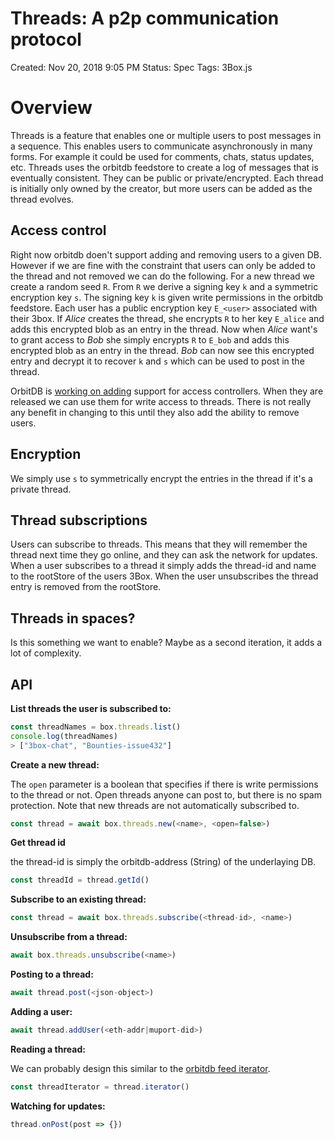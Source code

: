 # Threads: A p2p communication protocol

Created: Nov 20, 2018 9:05 PM
Status: Spec
Tags: 3Box.js

# Overview

Threads is a feature that enables one or multiple users to post messages in a sequence. This enables users to communicate asynchronously in many forms. For example it could be used for comments, chats, status updates, etc. Threads uses the orbitdb feedstore to create a log of messages that is eventually consistent. They can be public or private/encrypted. Each thread is initially only owned by the creator, but more users can be added as the thread evolves.

## Access control

Right now orbitdb doen't support adding and removing users to a given DB. However if we are fine with the constraint that users can only be added to the thread and not removed we can do the following. For a new thread we create a random seed `R`. From `R` we derive a signing key `k` and a symmetric encryption key `s`. The signing key `k` is given write permissions in the orbitdb feedstore. Each user has a public encryption key `E_<user>` associated with their 3box. If *Alice*  creates the thread, she encrypts `R` to her key `E_alice` and adds this encrypted blob as an entry in the thread. Now when *Alice* want's to grant access to *Bob* she simply encrypts `R` to `E_bob` and adds this encrypted blob as an entry in the thread. *Bob* can now see this encrypted entry and decrypt it to recover `k` and `s` which can be used to post in the thread.

OrbitDB is [working on adding](https://github.com/orbitdb/orbit-db/pull/495) support for access controllers. When they are released we can use them for write access to threads. There is not really any benefit in changing to this until they also add the ability to remove users.

## Encryption

We simply use `s` to symmetrically encrypt the entries in the thread if it's a private thread.

## Thread subscriptions

Users can subscribe to threads. This means that they will remember the thread next time they go online, and they can ask the network for updates. When a user subscribes to a thread it simply adds the thread-id and name to the rootStore of the users 3Box. When the user unsubscribes the thread entry is removed from the rootStore.

## Threads in spaces?

Is this something we want to enable? Maybe as a second iteration, it adds a lot of complexity.

## API

**List threads the user is subscribed to:**
```js
const threadNames = box.threads.list()
console.log(threadNames)
> ["3box-chat", "Bounties-issue432"]
```

**Create a new thread:**

The `open` parameter is a boolean that specifies if there is write permissions to the thread or not. Open threads anyone can post to, but there is no spam protection. Note that new threads are not automatically subscribed to.

```js
const thread = await box.threads.new(<name>, <open=false>)
```

**Get thread id**

the thread-id is simply the orbitdb-address (String) of the underlaying DB.

```js
const threadId = thread.getId() 
```

**Subscribe to an existing thread:**

```js
const thread = await box.threads.subscribe(<thread-id>, <name>) 
```

**Unsubscribe from a thread:**

```js
await box.threads.unsubscribe(<name>)
```

**Posting to a thread:**

```js
await thread.post(<json-object>) 
```

**Adding a user:**

```js
await thread.addUser(<eth-addr|muport-did>) 
```

**Reading a thread:**

We can probably design this similar to the [orbitdb feed iterator](https://github.com/orbitdb/orbit-db/blob/master/API.md#iteratoroptions-1). 

```js
const threadIterator = thread.iterator() 
```

**Watching for updates:**

```js
thread.onPost(post => {})
```
